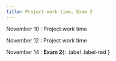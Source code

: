 ```yaml
---
title: Project work time, Exam 2
---
```


November 10
: Project work time

November 12
: Project work time

November 14
: **Exam 2**{: .label .label-red }